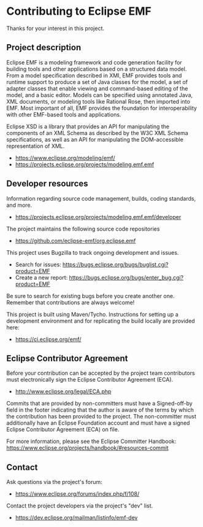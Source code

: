 # Contributing to Eclipse EMF

Thanks for your interest in this project.

## Project description

Eclipse EMF is a modeling framework and code generation facility for building
tools and other applications based on a structured data model. From a model
specification described in XMI, EMF provides tools and runtime support to
produce a set of Java classes for the model, a set of adapter classes that
enable viewing and command-based editing of the model, and a basic editor.
Models can be specified using annotated Java, XML documents, or modeling tools
like Rational Rose, then imported into EMF. Most important of all, EMF provides
the foundation for interoperability with other EMF-based tools and applications.

Eclipse XSD is a library that provides an API for manipulating the components of
an XML Schema as described by the W3C XML Schema specifications, as well as an
API for manipulating the DOM-accessible representation of XML.

* https://www.eclipse.org/modeling/emf/
* https://projects.eclipse.org/projects/modeling.emf.emf

## Developer resources

Information regarding source code management, builds, coding standards, and
more.

* https://projects.eclipse.org/projects/modeling.emf.emf/developer

The project maintains the following source code repositories

* https://github.com/eclipse-emf/org.eclipse.emf

This project uses Bugzilla to track ongoing development and issues.

* Search for issues: https://bugs.eclipse.org/bugs/buglist.cgi?product=EMF
* Create a new report: https://bugs.eclipse.org/bugs/enter_bug.cgi?product=EMF

Be sure to search for existing bugs before you create another one. Remember that
contributions are always welcome!

This project is built using Maven/Tycho.
Instructions for setting up a development environment and for replicating the build locally are provided here:

* https://ci.eclipse.org/emf/

## Eclipse Contributor Agreement

Before your contribution can be accepted by the project team contributors must
electronically sign the Eclipse Contributor Agreement (ECA).

* http://www.eclipse.org/legal/ECA.php

Commits that are provided by non-committers must have a Signed-off-by field in
the footer indicating that the author is aware of the terms by which the
contribution has been provided to the project. The non-committer must
additionally have an Eclipse Foundation account and must have a signed Eclipse
Contributor Agreement (ECA) on file.

For more information, please see the Eclipse Committer Handbook:
https://www.eclipse.org/projects/handbook/#resources-commit

## Contact

Ask questions via the project's forum:

* https://www.eclipse.org/forums/index.php/f/108/

Contact the project developers via the project's "dev" list.

* https://dev.eclipse.org/mailman/listinfo/emf-dev